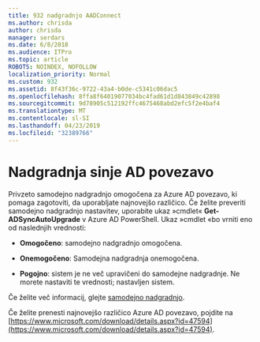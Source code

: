 ```yaml
---
title: 932 nadgradnjo AADConnect
ms.author: chrisda
author: chrisda
manager: serdars
ms.date: 6/8/2018
ms.audience: ITPro
ms.topic: article
ROBOTS: NOINDEX, NOFOLLOW
localization_priority: Normal
ms.custom: 932
ms.assetid: 8f43f36c-9722-43a4-b0de-c5341c06dac5
ms.openlocfilehash: 8ffa8f64019077034bc4fad61d1d843849c42898
ms.sourcegitcommit: 9d78905c512192ffc4675468abd2efc5f2e4baf4
ms.translationtype: MT
ms.contentlocale: sl-SI
ms.lasthandoff: 04/23/2019
ms.locfileid: "32389766"
---
```

# <a name="upgrade-azure-ad-connect"></a>Nadgradnja sinje AD povezavo

Privzeto samodejno nadgradnjo omogočena za Azure AD povezavo, ki pomaga zagotoviti, da uporabljate najnovejšo različico. Če želite preveriti samodejno nadgradnjo nastavitev, uporabite ukaz »cmdlet« **Get-ADSyncAutoUpgrade** v Azure AD PowerShell. Ukaz »cmdlet «bo vrniti eno od naslednjih vrednosti: 

- **Omogočeno**: samodejno nadgradnjo omogočena.

- **Onemogočeno**: Samodejna nadgradnja onemogočena.

- **Pogojno**: sistem je ne več upravičeni do samodejne nadgradnje. Ne morete nastaviti te vrednosti; nastavljen sistem. 

Če želite več informacij, glejte [samodejno nadgradnjo](https://docs.microsoft.com/azure/active-directory/connect/active-directory-aadconnect-feature-automatic-upgrade).

Če želite prenesti najnovejšo različico Azure AD povezavo, pojdite na [https://www.microsoft.com/download/details.aspx?id=47594](https://www.microsoft.com/download/details.aspx?id=47594).
